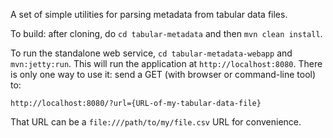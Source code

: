 A set of simple utilities for parsing metadata from tabular data files.

To build: after cloning, do `cd tabular-metadata` and then `mvn clean install`.

To run the standalone web service, `cd tabular-metadata-webapp` and `mvn:jetty:run`. This will run the application at `http://localhost:8080`.
There is only one way to use it: send a GET (with browser or command-line tool) to:

`http://localhost:8080/?url={URL-of-my-tabular-data-file}`

That URL can be a `file:///path/to/my/file.csv` URL for convenience.
